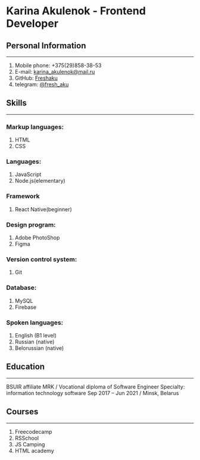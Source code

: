 # Karina Akulenok - Frontend Developer

## Personal Information
***
1. Mobile phone: +375(29)858-38-53
2. E-mail: karina_akulenok@mail.ru
3. GitHub: [Freshaku](https://github.com/Freshaku)
4. telegram: [@fresh_aku](https://t.me/fresh_aku)

## Skills
***
### Markup languages:
1. HTML
2. CSS
### Languages:
1. JavaScript
2. Node.js(elementary)
### Framework
1. React Native(beginner)
### Design program:
1. Adobe PhotoShop
2. Figma
### Version control system:
1. Git
### Database:
1. MySQL
2. Firebase
### Spoken languages:
1. English (B1 level)
2. Russian (native)
3. Belorussian (native)

## Education
***
BSUIR affiliate MRK / Vocational diploma of Software Engineer
Specialty: information technology software
Sep 2017 – Jun 2021 / Minsk, Belarus

## Courses
***
1. Freecodecamp
2. RSSchool
3. JS Camping
4. HTML academy

